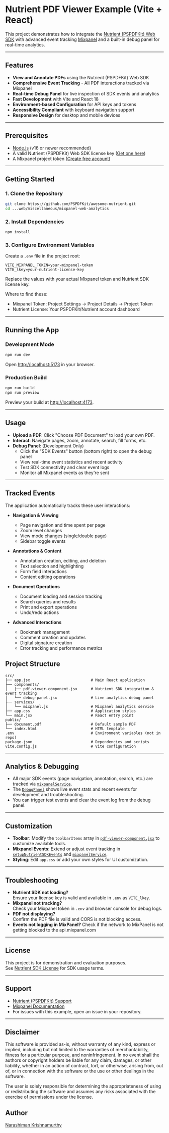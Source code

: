 # Nutrient PDF Viewer Example (Vite + React)

This project demonstrates how to integrate the [Nutrient (PSPDFKit) Web SDK](https://www.nutrient.io/sdk/web/) with advanced event tracking [Mixpanel](https://mixpanel.com/) and a built-in debug panel for real-time analytics.

---

## Features

- **View and Annotate PDFs** using the Nutrient (PSPDFKit) Web SDK
- **Comprehensive Event Tracking** - All PDF interactions tracked via Mixpanel
- **Real-time Debug Panel** for live inspection of SDK events and analytics
- **Fast Development** with Vite and React 18
- **Environment-based Configuration** for API keys and tokens
- **Accessibility Compliant** with keyboard navigation support
- **Responsive Design** for desktop and mobile devices

---

## Prerequisites

- [Node.js](https://nodejs.org/) (v16 or newer recommended)
- A valid Nutrient (PSPDFKit) Web SDK license key ([Get one here](https://www.nutrient.io/try/))
- A Mixpanel project token ([Create free account](https://mixpanel.com/register/))

---

## Getting Started

### 1. Clone the Repository

```sh
git clone https://github.com/PSPDFKit/awesome-nutrient.git
cd ...web/miscellaneous/mixpanel-web-analytics
```

### 2. Install Dependencies

```sh
npm install
```

### 3. Configure Environment Variables

Create a `.env` file in the project root:

```properties
VITE_MIXPANEL_TOKEN=your-mixpanel-token
VITE_lkey=your-nutrient-license-key
```

Replace the values with your actual Mixpanel token and Nutrient SDK license key.

Where to find these:
 - Mixpanel Token: Project Settings → Project Details → Project Token
 - Nutrient License: Your PSPDFKit/Nutrient account dashboard

---

## Running the App

### Development Mode

```sh
npm run dev
```

Open [http://localhost:5173](http://localhost:5173) in your browser.

### Production Build

```sh
npm run build
npm run preview
```

Preview your build at [http://localhost:4173](http://localhost:4173).

---

## Usage

- **Upload a PDF**: Click "Choose PDF Document" to load your own PDF.
- **Interact**: Navigate pages, zoom, annotate, search, fill forms, etc.
- **Debug Panel**: (Development Only)
  - Click the "SDK Events" button (bottom right) to open the debug panel
  - View real-time event statistics and recent activity
  - Test SDK connectivity and clear event logs
  - Monitor all Mixpanel events as they're sent

---

## Tracked Events
  The application automatically tracks these user interactions:
- **Navigation & Viewing**
  - Page navigation and time spent per page
  - Zoom level changes
  - View mode changes (single/double page)
  - Sidebar toggle events

- **Annotations & Content**
  - Annotation creation, editing, and deletion
  - Text selection and highlighting
  - Form field interactions
  - Content editing operations

- **Document Operations**
  - Document loading and session tracking
  - Search queries and results
  - Print and export operations
  - Undo/redo actions

- **Advanced Interactions**
  - Bookmark management
  - Comment creation and updates
  - Digital signature creation
  - Error tracking and performance metrics


## Project Structure

```
src/
├── app.jsx                           # Main React application
├── components/
│   ├── pdf-viewer-component.jsx      # Nutrient SDK integration & event tracking
│   └── debug-panel.jsx               # Live analytics debug panel
├── services/
│   └── mixpanel.js                   # Mixpanel analytics service
├── app.css                           # Application styles
└── main.jsx                          # React entry point
public/
├── document.pdf                      # Default sample PDF
└── index.html                        # HTML template
.env                                  # Environment variables (not in repo)
package.json                          # Dependencies and scripts
vite.config.js                        # Vite configuration

```

---

## Analytics & Debugging

- All major SDK events (page navigation, annotation, search, etc.) are tracked via [`mixpanelService`](src/services/mixpanel.js).
- The [`DebugPanel`](src/components/debug-panel.jsx) shows live event stats and recent events for development and troubleshooting.
- You can trigger test events and clear the event log from the debug panel.

---

## Customization

- **Toolbar**: Modify the `toolbarItems` array in [`pdf-viewer-component.jsx`](src/components/pdf-viewer-component.jsx) to customize available tools.
- **Mixpanel Events**: Extend or adjust event tracking in [`setupNutrientSDKEvents`](src/components/pdf-viewer-component.jsx) and [`mixpanelService`](src/services/mixpanel.js).
- **Styling**: Edit `app.css` or add your own styles for UI customization.

---

## Troubleshooting

- **Nutrient SDK not loading?**  
  Ensure your license key is valid and available in `.env` as `VITE_lkey`.
- **Mixpanel not tracking?**  
  Check your Mixpanel token in `.env` and browser console for debug logs.
- **PDF not displaying?**  
  Confirm the PDF file is valid and CORS is not blocking access.
- **Events not logging in MixPanel?**
  Check if the network to MixPanel is not getting blocked to the api.mixpanel.com
---

## License

This project is for demonstration and evaluation purposes.  
See [Nutrient SDK License](https://www.nutrient.io/legal/Nutrient_SDK_User_Evaluation_Subscription_Agreement) for SDK usage terms.

---

## Support

- [Nutrient (PSPDFKit) Support](https://www.nutrient.io/support/request/)
- [Mixpanel Documentation](https://developer.mixpanel.com/docs/javascript)
- For issues with this example, open an issue in your repository.

---
## Disclaimer

This software is provided as-is, without warranty of any kind, express or implied, including but not limited to the warranties of merchantability, fitness for a particular purpose, and noninfringement. In no event shall the authors or copyright holders be liable for any claim, damages, or other liability, whether in an action of contract, tort, or otherwise, arising from, out of, or in connection with the software or the use or other dealings in the software.

The user is solely responsible for determining the appropriateness of using or redistributing the software and assumes any risks associated with the exercise of permissions under the license.

## Author

[Narashiman Krishnamurthy](https://www.linkedin.com/in/narashimank/)

